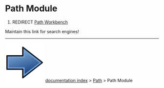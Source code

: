 # Path Module
1.  REDIRECT [Path Workbench](Path_Workbench.md)

Maintain this link for search engines!



---
![](images/Button_right.svg) [documentation index](../README.md) > [Path](Path_Workbench.md) > Path Module
